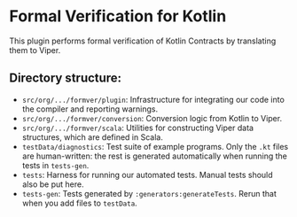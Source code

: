# Formal Verification for Kotlin

This plugin performs formal verification of Kotlin Contracts by translating them to Viper.

## Directory structure:

- `src/org/.../formver/plugin`: Infrastructure for integrating our code into the compiler
  and reporting warnings.
- `src/org/.../formver/conversion`: Conversion logic from Kotlin to Viper.
- `src/org/.../formver/scala`: Utilities for constructing Viper data structures, which are defined in Scala.
- `testData/diagnostics`: Test suite of example programs.  Only the `.kt` files are human-written:
  the rest is generated automatically when running the tests in `tests-gen`.
- `tests`: Harness for running our automated tests.  Manual tests should also be put here.
- `tests-gen`: Tests generated by `:generators:generateTests`.  Rerun that when you add files to `testData`.

